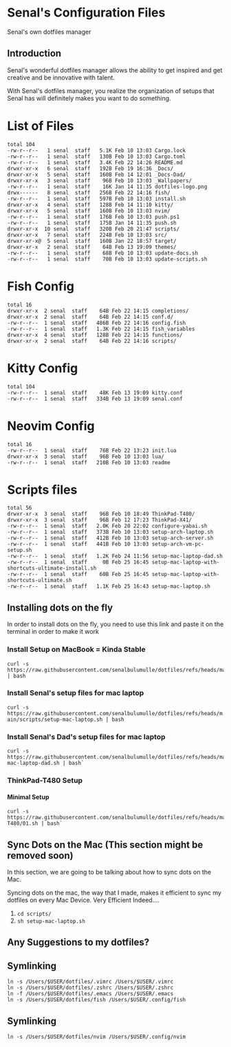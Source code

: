 # Senal's Configuration Files


Senal's own dotfiles manager

## Introduction
Senal's wonderful dotfiles manager allows the ability to get inspired and 
get creative and be innovative with talent. 

With Senal's dotfiles manager, you realize the organization of setups that
Senal has will definitely makes you want to do something.



# List of Files


```shell
total 104
-rw-r--r--   1 senal  staff   5.1K Feb 10 13:03 Cargo.lock
-rw-r--r--   1 senal  staff   130B Feb 10 13:03 Cargo.toml
-rw-r--r--   1 senal  staff   3.4K Feb 22 14:26 README.md
drwxr-xr-x   6 senal  staff   192B Feb 19 16:36 _Docs/
drwxr-xr-x   5 senal  staff   160B Feb 14 12:01 _Docs-Dad/
drwxr-xr-x   3 senal  staff    96B Feb 10 13:03 _Wallpapers/
-rw-r--r--   1 senal  staff    16K Jan 14 11:35 dotfiles-logo.png
drwx------   8 senal  staff   256B Feb 22 14:16 fish/
-rw-r--r--   1 senal  staff   597B Feb 10 13:03 install.sh
drwxr-xr-x   4 senal  staff   128B Feb 14 11:10 kitty/
drwxr-xr-x   5 senal  staff   160B Feb 10 13:03 nvim/
-rw-r--r--   1 senal  staff   176B Feb 10 13:03 push.ps1
-rw-r--r--   1 senal  staff   175B Jan 14 11:35 push.sh
drwxr-xr-x  10 senal  staff   320B Feb 20 21:47 scripts/
drwxr-xr-x   7 senal  staff   224B Feb 10 13:03 src/
drwxr-xr-x@  5 senal  staff   160B Jan 22 18:57 target/
drwxr-xr-x   2 senal  staff    64B Feb 13 19:09 themes/
-rw-r--r--   1 senal  staff    68B Feb 10 13:03 update-docs.sh
-rw-r--r--   1 senal  staff    70B Feb 10 13:03 update-scripts.sh

```


# Fish Config

```
total 16
drwxr-xr-x  2 senal  staff    64B Feb 22 14:15 completions/
drwxr-xr-x  2 senal  staff    64B Feb 22 14:15 conf.d/
-rw-r--r--  1 senal  staff   486B Feb 22 14:16 config.fish
-rw-r--r--  1 senal  staff   1.3K Feb 22 14:15 fish_variables
drwxr-xr-x  4 senal  staff   128B Feb 22 14:15 functions/
drwxr-xr-x  2 senal  staff    64B Feb 22 14:16 scripts/
```



# Kitty Config

```
total 104
-rw-r--r--  1 senal  staff    48K Feb 13 19:09 kitty.conf
-rw-r--r--  1 senal  staff   334B Feb 13 19:09 senal.conf
```



# Neovim Config

```
total 16
-rw-r--r--  1 senal  staff    76B Feb 22 13:23 init.lua
drwxr-xr-x  3 senal  staff    96B Feb 10 13:03 lua/
-rw-r--r--  1 senal  staff   210B Feb 10 13:03 readme
```



# Scripts files

```
total 56
drwxr-xr-x  3 senal  staff    96B Feb 10 18:49 ThinkPad-T480/
drwxr-xr-x  3 senal  staff    96B Feb 12 17:23 ThinkPad-X41/
-rw-r--r--  1 senal  staff   2.0K Feb 20 22:02 configure-yabai.sh
-rw-r--r--  1 senal  staff   373B Feb 10 13:03 setup-arch-laptop.sh
-rw-r--r--  1 senal  staff   412B Feb 10 13:03 setup-arch-server.sh
-rw-r--r--  1 senal  staff   441B Feb 10 13:03 setup-arch-vm-pc-setup.sh
-rw-r--r--  1 senal  staff   1.2K Feb 24 11:56 setup-mac-laptop-dad.sh
-rw-r--r--  1 senal  staff     0B Feb 25 16:45 setup-mac-laptop-with-shortcuts-ultimate-install.sh
-rw-r--r--  1 senal  staff    60B Feb 25 16:45 setup-mac-laptop-with-shortcuts-ultimate.sh
-rw-r--r--  1 senal  staff   1.1K Feb 25 16:43 setup-mac-laptop.sh

```




## Installing dots on the fly

In order to install dots on the fly, you need to use this link and paste it on the terminal
in order to make it work




### Install Setup on MacBook = Kinda Stable

``` shell
curl -s https://raw.githubusercontent.com/senalbulumulle/dotfiles/refs/heads/main/install.sh | bash
```


### Install Senal's setup files for mac laptop

`curl -s https://raw.githubusercontent.com/senalbulumulle/dotfiles/refs/heads/main/scripts/setup-mac-laptop.sh | bash`


### Install Senal's Dad's setup files for mac laptop

```
curl -s https://raw.githubusercontent.com/senalbulumulle/dotfiles/refs/heads/main/scripts/setup-mac-laptop-dad.sh | bash`
```











### ThinkPad-T480 Setup

#### Minimal Setup
```
curl -s https://raw.githubusercontent.com/senalbulumulle/dotfiles/refs/heads/main/scripts/ThinkPad-T480/01.sh | bash`
```










## Sync Dots on the Mac (This section might be removed soon)

In this section, we are going to be talking about how to sync dots on the Mac. 

Syncing dots on the mac, the way that I made, makes it efficient to sync
my dotfiles on every Mac Device. Very Efficient Indeed....

1. `cd scripts/`
2. `sh setup-mac-laptop.sh`












## Any Suggestions to my dotfiles?





## Symlinking

```
ln -s /Users/$USER/dotfiles/.vimrc /Users/$USER/.vimrc
ln -s /Users/$USER/dotfiles/.zshrc /Users/$USER/.zshrc
ln -f /Users/$USER/dotfiles/.emacs /Users/$USER/.emacs
ln -s /Users/$USER/dotfiles/fish /Users/$USER/.config/fish
```


## Symlinking

```
ln -s /Users/$USER/dotfiles/nvim /Users/$USER/.config/nvim
```
